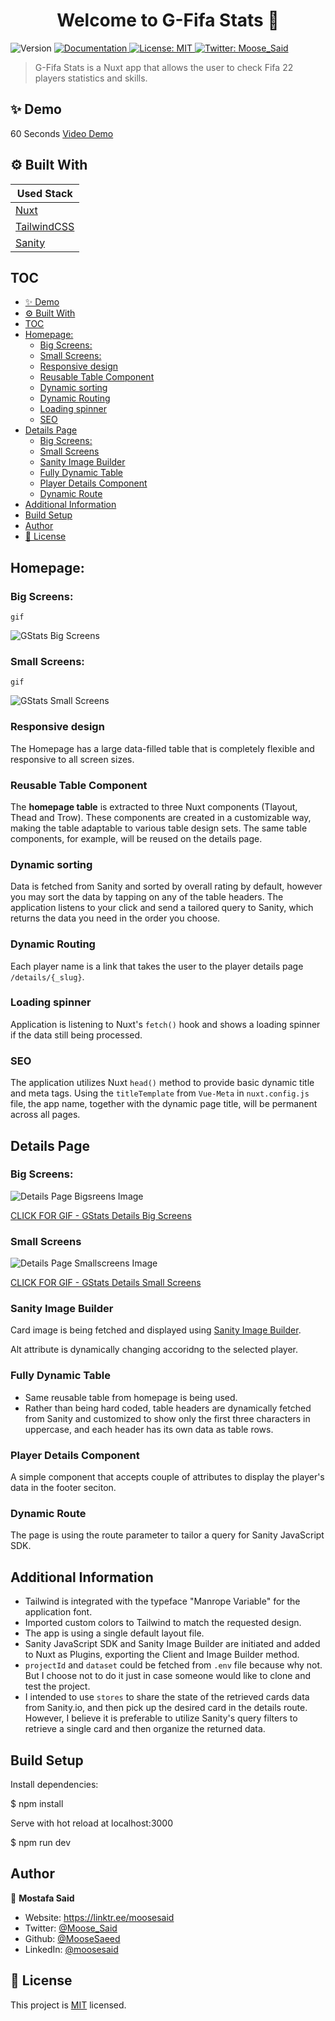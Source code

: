 <h1 align="center">Welcome to G-Fifa Stats 👋</h1>
<p>
  <img alt="Version" src="https://img.shields.io/badge/version-0.1.0-blue.svg?cacheSeconds=2592000" />
  <a href="docs" target="_blank">
    <img alt="Documentation" src="https://img.shields.io/badge/documentation-yes-brightgreen.svg" />
  </a>
  <a href="url" target="_blank">
    <img alt="License: MIT" src="https://img.shields.io/badge/License-MIT-yellow.svg" />
  </a>
  <a href="https://twitter.com/Moose_Said" target="_blank">
    <img alt="Twitter: Moose_Said" src="https://img.shields.io/twitter/follow/Moose_Said.svg?style=social" />
  </a>
</p>

> G-Fifa Stats is a Nuxt app that allows the user to check Fifa 22 players statistics and skills.

## ✨ Demo

60 Seconds [Video Demo](https://vimeo.com/manage/videos/746146971)

## ⚙️ Built With

| Used Stack                              |
| --------------------------------------- |
| [Nuxt](https://nuxtjs.org/)             |
| [TailwindCSS](https://tailwindcss.com/) |
| [Sanity](https://www.sanity.io/)        |

## TOC

- [✨ Demo](#-demo)
- [⚙️ Built With](#️-built-with)
- [TOC](#toc)
- [Homepage:](#homepage)
  - [Big Screens:](#big-screens)
  - [Small Screens:](#small-screens)
  - [Responsive design](#responsive-design)
  - [Reusable Table Component](#reusable-table-component)
  - [Dynamic sorting](#dynamic-sorting)
  - [Dynamic Routing](#dynamic-routing)
  - [Loading spinner](#loading-spinner)
  - [SEO](#seo)
- [Details Page](#details-page)
  - [Big Screens:](#big-screens-1)
  - [Small Screens](#small-screens-1)
  - [Sanity Image Builder](#sanity-image-builder)
  - [Fully Dynamic Table](#fully-dynamic-table)
  - [Player Details Component](#player-details-component)
  - [Dynamic Route](#dynamic-route)
- [Additional Information](#additional-information)
- [Build Setup](#build-setup)
- [Author](#author)
- [📝 License](#-license)

## Homepage:

### Big Screens:

`gif`

![GStats Big Screens](https://i.imgur.com/s5P4vPD.gif)

### Small Screens:

`gif`

![GStats Small Screens](https://i.imgur.com/IJhk12n.gif)

### Responsive design

The Homepage has a large data-filled table that is completely flexible and responsive to all screen sizes.

### Reusable Table Component

The **homepage table** is extracted to three Nuxt components (Tlayout, Thead and Trow). These components are created in a customizable way, making the table adaptable to various table design sets. The same table components, for example, will be reused on the details page.

### Dynamic sorting

Data is fetched from Sanity and sorted by overall rating by default, however you may sort the data by tapping on any of the table headers. The application listens to your click and send a tailored query to Sanity, which returns the data you need in the order you choose.

### Dynamic Routing

Each player name is a link that takes the user to the player details page `/details/{_slug}`.

### Loading spinner

Application is listening to Nuxt's `fetch()` hook and shows a loading spinner if the data still being processed.

### SEO

The application utilizes Nuxt `head()` method to provide basic dynamic title and meta tags. Using the `titleTemplate` from `Vue-Meta` in `nuxt.config.js` file, the app name, together with the dynamic page title, will be permanent across all pages.

## Details Page

### Big Screens:

![Details Page Bigsreens Image](https://imgur.com/sqrivUa.png)

[CLICK FOR GIF - GStats Details Big Screens](https://i.imgur.com/gXJWqw9.gif)

### Small Screens

![Details Page Smallscreens Image](https://imgur.com/FhDtw4P.png)

[CLICK FOR GIF - GStats Details Small Screens](https://i.imgur.com/vAjvbFA.gif)

### Sanity Image Builder

Card image is being fetched and displayed using [Sanity Image Builder](https://www.sanity.io/docs/presenting-images#mY9Be3Ph).

Alt attribute is dynamically changing accoridng to the selected player.

### Fully Dynamic Table

- Same reusable table from homepage is being used.
- Rather than being hard coded, table headers are dynamically fetched from Sanity and customized to show only the first three characters in uppercase, and each header has its own data as table rows.

### Player Details Component

A simple component that accepts couple of attributes to display the player's data in the footer seciton.

### Dynamic Route

The page is using the route parameter to tailor a query for Sanity JavaScript SDK.

## Additional Information

- Tailwind is integrated with the typeface "Manrope Variable" for the application font.
- Imported custom colors to Tailwind to match the requested design.
- The app is using a single default layout file.
- Sanity JavaScript SDK and Sanity Image Builder are initiated and added to Nuxt as Plugins, exporting the Client and Image Builder method.
- `projectId` and `dataset` could be fetched from `.env` file because why not. But I choose not to do it just in case someone would like to clone and test the project.
- I intended to use `stores` to share the state of the retrieved cards data from Sanity.io, and then pick up the desired card in the details route. However, I believe it is preferable to utilize Sanity's query filters to retrieve a single card and then organize the returned data.

## Build Setup

Install dependencies:

$ npm install

Serve with hot reload at localhost:3000

$ npm run dev

## Author

👤 **Mostafa Said**

- Website: https://linktr.ee/moosesaid
- Twitter: [@Moose_Said](https://twitter.com/Moose_Said)
- Github: [@MooseSaeed](https://github.com/MooseSaeed)
- LinkedIn: [@moosesaid](https://linkedin.com/in/moosesaid)

## 📝 License

This project is [MIT](https://github.com/MooseSaeed/gfifa-stats/blob/master/LICENCE) licensed.
